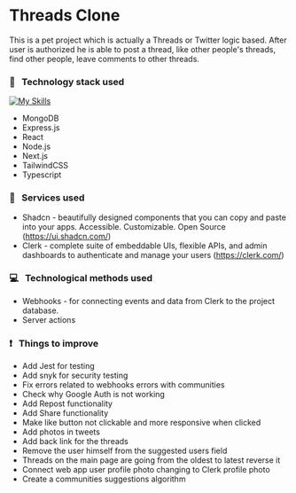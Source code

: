 # Threads Clone

This is a pet project which is actually a Threads or Twitter logic based. After user is authorized he is able to post a thread, like other people's threads, find other people, leave comments to other threads.

### 🔨 &nbsp; Technology stack used

[![My Skills](https://skillicons.dev/icons?i=mongodb,express,react,nodejs,nextjs,tailwind,ts)](https://skillicons.dev)

- MongoDB
- Express.js
- React
- Node.js
- Next.js
- TailwindCSS
- Typescript

### :truck: &nbsp; Services used

- Shadcn - beautifully designed components that you can copy and paste into your apps. Accessible. Customizable. Open Source (https://ui.shadcn.com/)
- Clerk - complete suite of embeddable UIs, flexible APIs, and admin dashboards to authenticate and manage your users (https://clerk.com/)

### :computer: &nbsp; Technological methods used

- Webhooks - for connecting events and data from Clerk to the project database.
- Server actions

### :heavy_exclamation_mark: &nbsp; Things to improve

- Add Jest for testing
- Add snyk for security testing
- Fix errors related to webhooks errors with communities
- Check why Google Auth is not working
- Add Repost functionality
- Add Share functionality
- Make like button not clickable and more responsive when clicked
- Add photos in tweets
- Add back link for the threads
- Remove the user himself from the suggested users field
- Threads on the main page are going from the oldest to latest reverse it
- Connect web app user profile photo changing to Clerk profile photo
- Create a communities suggestions algorithm
